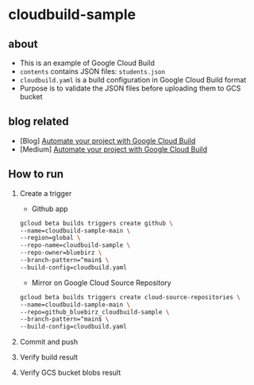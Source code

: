 # cloudbuild-sample

## about

- This is an example of Google Cloud Build
- `contents` contains JSON files: `students.json`
- `cloudbuild.yaml` is a build configuration in Google Cloud Build format
- Purpose is to validate the JSON files before uploading them to GCS bucket

## blog related

- [Blog] [Automate your project with Google Cloud Build](https://bluebirz.net/posts/automate-your-project-with-gcb/)
- [Medium] [Automate your project with Google Cloud Build](https://medium.com/@bluebirz/automate-your-project-with-google-cloud-build-d37a01e4d763)

## How to run

1. Create a trigger

   - Github app

    ```bash
    gcloud beta builds triggers create github \
    --name=cloudbuild-sample-main \
    --region=global \
    --repo-name=cloudbuild-sample \
    --repo-owner=bluebirz \
    --branch-pattern=^main$ \
    --build-config=cloudbuild.yaml 
    ```

   - Mirror on Google Cloud Source Repository

    ```bash
    gcloud beta builds triggers create cloud-source-repositories \
    --name=cloudbuild-sample-main \
    --repo=github_bluebirz_cloudbuild-sample \
    --branch-pattern=^main$ \
    --build-config=cloudbuild.yaml
    ```

2. Commit and push
3. Verify build result
4. Verify GCS bucket blobs result
